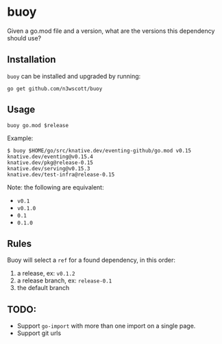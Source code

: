 # buoy

Given a go.mod file and a version, what are the versions this dependency should use?

## Installation

`buoy` can be installed and upgraded by running:

```shell
go get github.com/n3wscott/buoy
```

## Usage

```
buoy go.mod $release
```

Example: 

```shell
$ buoy $HOME/go/src/knative.dev/eventing-github/go.mod v0.15
knative.dev/eventing@v0.15.4
knative.dev/pkg@release-0.15
knative.dev/serving@v0.15.3
knative.dev/test-infra@release-0.15
```

Note: the following are equivalent: 

- `v0.1`
- `v0.1.0`
- `0.1`
- `0.1.0`
 

## Rules

Buoy will select a `ref` for a found dependency, in this order:

1. a release, ex: `v0.1.2`
1. a release branch, ex: `release-0.1`
1. the default branch

## TODO:

- Support `go-import` with more than one import on a single page.
- Support git urls
